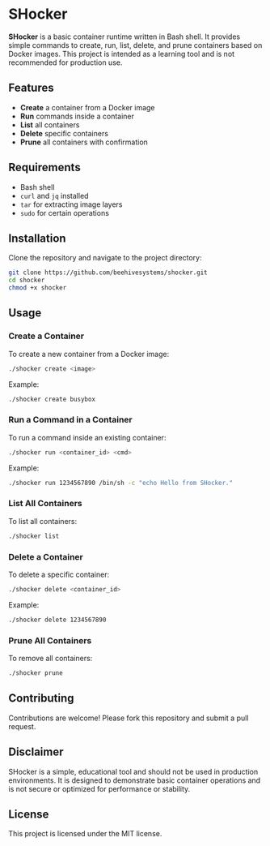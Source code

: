 # SHocker

**SHocker** is a basic container runtime written in Bash shell. It provides simple commands to create, run, list, delete, and prune containers based on Docker images. This project is intended as a learning tool and is not recommended for production use.

## Features

- **Create** a container from a Docker image
- **Run** commands inside a container
- **List** all containers
- **Delete** specific containers
- **Prune** all containers with confirmation

## Requirements

- Bash shell
- `curl` and `jq` installed
- `tar` for extracting image layers
- `sudo` for certain operations

## Installation

Clone the repository and navigate to the project directory:

```bash
git clone https://github.com/beehivesystems/shocker.git
cd shocker
chmod +x shocker
```

## Usage

### Create a Container

To create a new container from a Docker image:

```bash
./shocker create <image>
```

Example:

```bash
./shocker create busybox
```

### Run a Command in a Container

To run a command inside an existing container:

```bash
./shocker run <container_id> <cmd>
```

Example:

```bash
./shocker run 1234567890 /bin/sh -c "echo Hello from SHocker."
```

### List All Containers

To list all containers:

```bash
./shocker list
```

### Delete a Container

To delete a specific container:

```bash
./shocker delete <container_id>
```

Example:

```bash
./shocker delete 1234567890
```

### Prune All Containers

To remove all containers:

```bash
./shocker prune
```

## Contributing

Contributions are welcome! Please fork this repository and submit a pull request.

## Disclaimer

SHocker is a simple, educational tool and should not be used in production environments. It is designed to demonstrate basic container operations and is not secure or optimized for performance or stability.

## License

This project is licensed under the MIT license.
